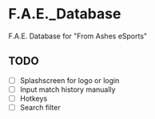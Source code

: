 # F.A.E._Database
F.A.E. Database for "From Ashes eSports"

## TODO
- [ ] Splashscreen for logo or login
- [ ] Input match history manually
- [ ] Hotkeys
- [ ] Search filter
